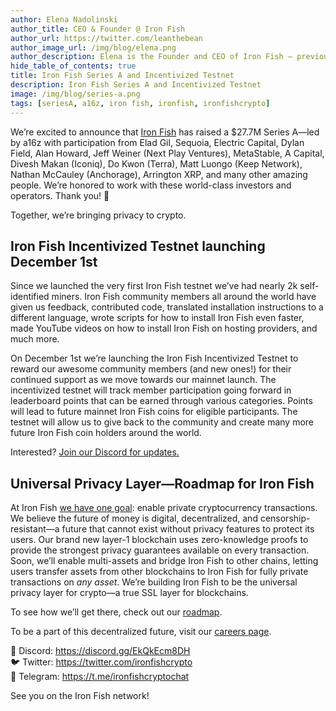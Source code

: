```yaml
---
author: Elena Nadolinski
author_title: CEO & Founder @ Iron Fish
author_url: https://twitter.com/leanthebean
author_image_url: /img/blog/elena.png
author_description: Elena is the Founder and CEO of Iron Fish — previously worked at Airbnb, Tilt, and Microsoft. Fell down the cryptocurrency rabbit hole in 2017. Really didn't want her insurance to know she eats pizza.
hide_table_of_contents: true
title: Iron Fish Series A and Incentivized Testnet
description: Iron Fish Series A and Incentivized Testnet
image: /img/blog/series-a.png
tags: [seriesA, a16z, iron fish, ironfish, ironfishcrypto]
---
```


We’re excited to announce that <a href="https://ironfish.network/">Iron Fish</a> has raised a $27.7M Series A—led by a16z with participation from Elad Gil, Sequoia, Electric Capital, Dylan Field, Alan Howard, Jeff Weiner (Next Play Ventures), MetaStable, A Capital, Divesh Makan (Iconiq), Do Kwon (Terra), Matt Luongo (Keep Network), Nathan McCauley (Anchorage), Arrington XRP, and many other amazing people. We’re honored to work with these world-class investors and operators. Thank you! 🙏

Together, we’re bringing privacy to crypto.

## Iron Fish Incentivized Testnet launching December 1st

Since we launched the very first Iron Fish testnet we’ve had nearly 2k self-identified miners. Iron Fish community members all around the world have given us feedback, contributed code, translated installation instructions to a different language, wrote scripts for how to install Iron Fish even faster, made YouTube videos on how to install Iron Fish on hosting providers, and much more.

On December 1st we’re launching the Iron Fish Incentivized Testnet to reward our awesome community members (and new ones!) for their continued support as we move towards our mainnet launch. The incentivized testnet will track member participation going forward in leaderboard points that can be earned through various categories. Points will lead to future mainnet Iron Fish coins for eligible participants. The testnet will allow us to give back to the community and create many more future Iron Fish coin holders around the world.

Interested? <a href="https://discord.gg/EkQkEcm8DH">Join our Discord for updates.</a>

## Universal Privacy Layer—Roadmap for Iron Fish

At Iron Fish <a href="https://ironfish.network/faq/">we have one goal</a>: enable private cryptocurrency transactions. We believe the future of money is digital, decentralized, and censorship-resistant—a future that cannot exist without privacy features to protect its users. Our brand new layer-1 blockchain uses zero-knowledge proofs to provide the strongest privacy guarantees available on every transaction. Soon, we’ll enable multi-assets and bridge Iron Fish to other chains, letting users transfer assets from other blockchains to Iron Fish for fully private transactions on _any asset_. We’re building Iron Fish to be the universal privacy layer for crypto—a true SSL layer for blockchains.

To see how we’ll get there, check out our <a href="https://ironfish.network/roadmap">roadmap</a>.

To be a part of this decentralized future, visit our <a href="https://jobs.lever.co/ironfish">careers page</a>.

🎤 Discord: https://discord.gg/EkQkEcm8DH  
🐦 Twitter: https://twitter.com/ironfishcrypto  
📢 Telegram: https://t.me/ironfishcryptochat

See you on the Iron Fish network!

